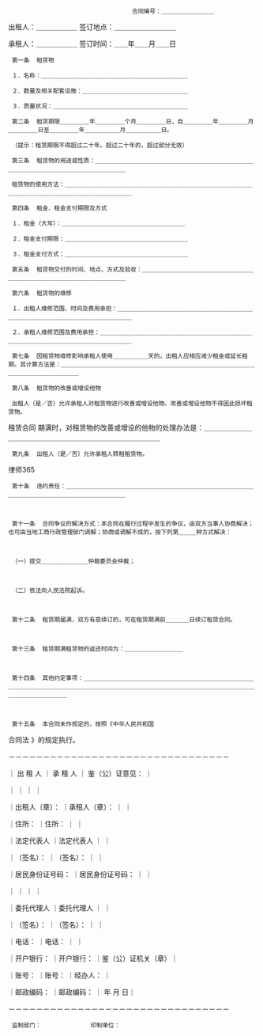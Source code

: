 
                                       合同编号：＿＿＿＿＿＿＿＿＿
 
 
 
 出租人：＿＿＿＿＿＿                  签订地点：＿＿＿＿＿＿＿＿＿
 
 承租人：＿＿＿＿＿＿                  签订时间：＿＿年＿＿月＿＿日
 
     第一条  租赁物
 
     １．名称：＿＿＿＿＿＿＿＿＿＿＿＿＿＿＿＿＿＿＿＿＿＿＿＿＿
 
     ２．数量及相关配套设施：＿＿＿＿＿＿＿＿＿＿＿＿＿＿＿＿＿＿
 
     ３．质量状况：＿＿＿＿＿＿＿＿＿＿＿＿＿＿＿＿＿＿＿＿＿＿＿
 
     第二条  租赁期限＿＿＿＿＿年＿＿＿＿＿个月＿＿＿＿＿日，自＿＿＿＿＿年＿＿＿＿＿月＿＿＿＿＿日至＿＿＿＿＿年＿＿＿＿＿＿月＿＿＿＿＿＿日。
 
     （提示：租赁期限不得超过二十年。超过二十年的，超过部分无效）
 
     第三条  租赁物的用途或性质：＿＿＿＿＿＿＿＿＿＿＿＿＿＿＿＿＿＿＿＿＿＿＿＿＿＿＿＿＿＿＿＿＿＿＿＿＿＿＿＿＿＿＿＿＿＿＿
 
     租赁物的使用方法：＿＿＿＿＿＿＿＿＿＿＿＿＿＿＿＿＿＿＿＿＿＿＿＿＿＿＿＿＿＿＿＿＿＿＿＿＿＿＿＿＿＿＿＿＿＿＿＿＿＿＿＿＿
 
     第四条  租金、租金支付期限及方式
 
     １．租金（大写）：＿＿＿＿＿＿＿＿＿＿＿＿＿＿＿＿＿＿＿＿＿
 
     ２．租金支付期限：＿＿＿＿＿＿＿＿＿＿＿＿＿＿＿＿＿＿＿＿＿
 
     ３．租金支付方式：＿＿＿＿＿＿＿＿＿＿＿＿＿＿＿＿＿＿＿＿＿
 
     第五条  租赁物交付的时间、地点、方式及验收：＿＿＿＿＿＿＿＿＿＿＿＿＿＿＿＿＿＿＿＿＿＿＿＿＿＿＿＿＿＿＿＿＿＿＿＿＿＿＿
 
     第六条  租赁物的维修
 
     １．出租人维修范围、时间及费用承担：＿＿＿＿＿＿＿＿＿＿＿＿＿＿＿＿＿＿＿＿＿＿＿＿＿＿＿＿＿＿＿＿＿＿＿＿＿＿＿＿＿＿＿＿
 
     ２．承租人维修范围及费用承担：＿＿＿＿＿＿＿＿＿＿＿＿＿＿＿＿＿＿＿＿＿＿＿＿＿＿＿＿＿＿＿＿＿＿＿＿＿＿＿＿＿＿＿＿＿＿＿
 
     第七条  因租赁物维修影响承租人使用＿＿＿＿＿＿天的，出租人应相应减少租金或延长租期。其计算方法是：＿＿＿＿＿＿＿＿＿＿＿＿＿＿＿＿＿＿＿＿＿＿＿＿＿＿＿＿＿＿＿＿＿＿＿＿＿＿＿＿＿＿＿＿＿
 
     第八条  租赁物的改善或增设他物
 
     出租人（是／否）允许承租人对租赁物进行改善或增设他物。改善或增设他物不得因此损坏租赁物。
 
     
租赁合同
期满时，对租赁物的改善或增设的他物的处理办法是：＿＿＿＿＿＿＿＿＿＿＿＿＿＿＿＿＿＿＿＿＿＿＿＿＿＿＿＿＿
 
     第九条  出租人（是／否）允许承租人转租租赁物。
 




 
律师365






     第十条  违约责任：＿＿＿＿＿＿＿＿＿＿＿＿＿＿＿＿＿＿＿＿＿＿＿＿＿＿＿＿＿＿＿＿＿＿＿＿＿＿＿＿＿＿＿＿＿＿＿＿＿＿＿＿

 

     第十一条  合同争议的解决方式：本合同在履行过程中发生的争议，由双方当事人协商解决；也可由当地工商行政管理部门调解；协商或调解不成的，按下列第＿＿＿种方式解决：

 

     （一）提交＿＿＿＿＿＿＿＿仲裁委员会仲裁；

 

     （二）依法向人民法院起诉。

 

     第十二条  租赁期届满，双方有意续订的，可在租赁期满前＿＿＿＿日续订租赁合同。

 

     第十三条  租赁期满租赁物的返还时间为：＿＿＿＿＿＿＿＿＿＿

 

     第十四条  其他约定事项：＿＿＿＿＿＿＿＿＿＿＿＿＿＿＿＿＿＿＿＿＿＿＿＿＿＿＿＿＿＿＿＿＿＿＿＿＿＿＿＿＿＿＿＿＿＿＿＿＿＿＿＿＿＿＿＿＿＿＿＿＿＿＿＿＿＿＿＿＿＿＿＿＿＿＿＿＿＿＿＿＿

 

     第十五条  本合同未作规定的，按照《中华人民共和国

合同法
》的规定执行。

 

 －－－－－－－－－－－－－－－－－－－－－－－－－－－－－－－－

 

 ｜    出  租  人    ｜    承  租  人    ｜  鉴（公）证意见：  ｜

 

 ｜                  ｜                  ｜                    ｜

 

 ｜出租人（章）：    ｜承租人（章）：    ｜                    ｜

 

 ｜住所：            ｜住所：            ｜                    ｜

 

 ｜法定代表人        ｜法定代表人        ｜                    ｜

 

 ｜（签名）：        ｜（签名）：        ｜                    ｜

 

 ｜居民身份证号码：  ｜居民身份证号码：  ｜                    ｜

 

 ｜                  ｜                  ｜                    ｜

 

 ｜委托代理人        ｜委托代理人        ｜                    ｜

 

 ｜（签名）：        ｜（签名）：        ｜                    ｜

 

 ｜电话：            ｜电话：            ｜                    ｜

 

 ｜开户银行：        ｜开户银行：        ｜鉴（公）证机关（章）｜

 

 ｜账号：            ｜账号：            ｜经办人：            ｜

 

 ｜邮政编码：        ｜邮政编码：        ｜      年    月    日｜

 

 －－－－－－－－－－－－－－－－－－－－－－－－－－－－－－－－

 

     监制部门：              印制单位：

 


 

 
 
 
 
 
  


  
 

  


  


  
 
 
 
 

